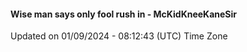 #### Wise man says only fool rush in - McKidKneeKaneSir
Updated on 01/09/2024 - 08:12:43 (UTC) Time Zone
